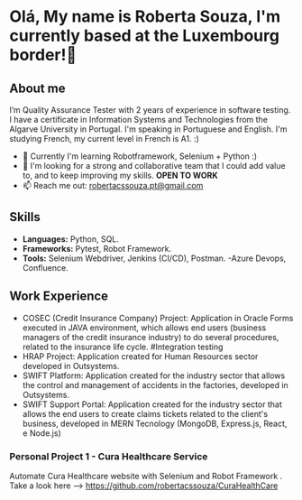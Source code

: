 # Olá, My name is Roberta Souza, I'm currently based at the Luxembourg border!👋 

## About me
I’m Quality Assurance Tester with 2 years of experience in software testing. 
I have a certificate in Information Systems and Technologies from the Algarve University in Portugal.
I'm speaking in Portuguese and English. I'm studying French, my current level in French is A1. :)

- 🌱 Currently I'm learning Robotframework, Selenium + Python :) 
- 👯 I'm looking for a strong and collaborative team that I could add value to, and to keep improving my skills. **OPEN TO WORK**
- 📫 Reach me out: robertacssouza.pt@gmail.com

## Skills
- **Languages:** Python, SQL.
- **Frameworks:** Pytest, Robot Framework.
- **Tools:** Selenium Webdriver, Jenkins (CI/CD), Postman.
-Azure Devops, Confluence.
  
  
## Work Experience
- COSEC (Credit Insurance Company) Project: Application in Oracle Forms executed in JAVA environment, which allows end users (business managers of the credit insurance industry) to do several procedures,
  related to the insurance life cycle. #Integration testing
- HRAP Project: Application created for Human Resources sector developed in Outsystems. 
- SWIFT Platform: Application created for the industry sector that allows the control and management of accidents in the factories, developed in Outsystems.  
- SWIFT Support Portal: Application created for the industry sector that allows the end users to create claims tickets related to the client's business,
  developed in MERN Tecnology (MongoDB, Express.js, React, e Node.js)


### Personal Project 1 - Cura Healthcare Service 
Automate Cura Healthcare website with Selenium and Robot Framework . Take a look here --> https://github.com/robertacssouza/CuraHealthCare




